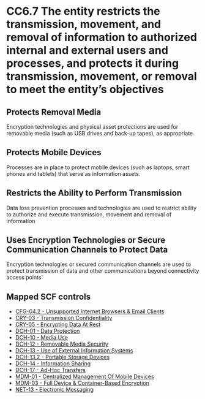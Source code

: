 # CC6.7 The entity restricts the transmission, movement, and removal of information to authorized internal and external users and processes, and protects it during transmission, movement, or removal to meet the entity’s objectives
## Protects Removal Media
Encryption technologies and physical asset protections are used for removable media (such as USB drives and back-up tapes), as appropriate
## Protects Mobile Devices
Processes are in place to protect mobile devices (such as laptops, smart phones and tablets) that serve as information assets.
## Restricts the Ability to Perform Transmission
Data loss prevention processes and technologies are used to restrict ability to authorize and execute transmission, movement and removal of information
## Uses Encryption Technologies or Secure Communication Channels to Protect Data
Encryption technologies or secured communication channels are used to protect transmission of data and other communications beyond connectivity access points
## Mapped SCF controls
- [CFG-04.2 - Unsupported Internet Browsers & Email Clients](../scf/cfg-042-unsupportedinternetbrowsers&emailclients.md)
- [CRY-03 - Transmission Confidentiality](../scf/cry-03-transmissionconfidentiality.md)
- [CRY-05 - Encrypting Data At Rest](../scf/cry-05-encryptingdataatrest.md)
- [DCH-01 - Data Protection](../scf/dch-01-dataprotection.md)
- [DCH-10 - Media Use](../scf/dch-10-mediause.md)
- [DCH-12 - Removable Media Security](../scf/dch-12-removablemediasecurity.md)
- [DCH-13 - Use of External Information Systems](../scf/dch-13-useofexternalinformationsystems.md)
- [DCH-13.2 - Portable Storage Devices](../scf/dch-132-portablestoragedevices.md)
- [DCH-14 - Information Sharing](../scf/dch-14-informationsharing.md)
- [DCH-17 - Ad-Hoc Transfers](../scf/dch-17-ad-hoctransfers.md)
- [MDM-01 - Centralized Management Of Mobile Devices](../scf/mdm-01-centralizedmanagementofmobiledevices.md)
- [MDM-03 - Full Device & Container-Based Encryption](../scf/mdm-03-fulldevice&container-basedencryption.md)
- [NET-13 - Electronic Messaging](../scf/net-13-electronicmessaging.md)